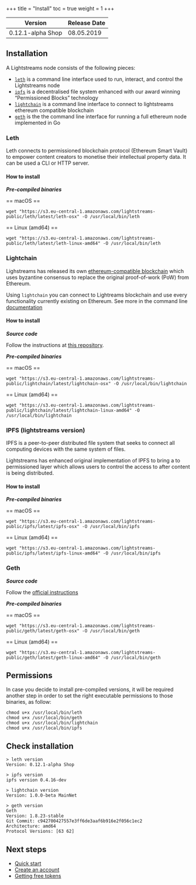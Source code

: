 +++
title = "Install"
toc = true
weight = 1
+++


| Version | Release Date |
|---------|--------------|
|0.12.1-alpha Shop|08.05.2019|


## Installation

A Lightstreams node consists of the following pieces:

- [`leth`](#leth) is a command line interface used to run, interact, and control the Lightstreams node
- [`ipfs`](#ipfs) is a decentralised file system enhanced with our award winning “Permissioned Blocks” technology
- [`lightchain`](#lightchain) is a command line interface to connect to lightstreams ethereum compatible blockchain
- [`geth`](#geth) is the the command line interface for running a full ethereum node implemented in Go


### Leth

Leth connects to permissioned blockchain protocol (Ethereum Smart Vault) to empower
content creators to monetise their intellectual property data. It can be used a CLI or HTTP server.

#### How to install

***Pre-compiled binaries***

== macOS ==
```
wget "https://s3.eu-central-1.amazonaws.com/lightstreams-public/leth/latest/leth-osx" -O /usr/local/bin/leth
```

== Linux (amd64) ==
```
wget "https://s3.eu-central-1.amazonaws.com/lightstreams-public/leth/latest/leth-linux-amd64" -O /usr/local/bin/leth
```

### Lightchain

Lighstreams has released its own [ethereum-compatible blockchain](https://github.com/lightstreams-network/lightchain)
which uses byzantine consensus to replace the original proof-of-work (PoW) from Ethereum.

Using `lightchain` you can connect to Lightreams blockchain and use every
functionality currently existing on Ethereum. See more in the command line [documentation](/cli-docs/lightchain/)

#### How to install

***Source code***

Follow the instructions at [this repository](https://github.com/lightstreams-network/lightchain).

***Pre-compiled binaries***

== macOS ==
```
wget "https://s3.eu-central-1.amazonaws.com/lightstreams-public/lightchain/latest/lightchain-osx" -O /usr/local/bin/lightchain
```
== Linux (amd64) ==
```
wget "https://s3.eu-central-1.amazonaws.com/lightstreams-public/lightchain/latest/lightchain-linux-amd64" -O /usr/local/bin/lightchain
```

### IPFS (lightstreams version)

IPFS is a peer-to-peer distributed file system that seeks to connect all computing devices with the same system of files.

Lightstreams has enhanced original implementation of IPFS to bring a to permissioned
layer which allows users to control the access to after content is being distributed.

#### How to install

***Pre-compiled binaries***

== macOS ==
```
wget "https://s3.eu-central-1.amazonaws.com/lightstreams-public/ipfs/latest/ipfs-osx" -O /usr/local/bin/ipfs
```
== Linux (amd64) ==
```
wget "https://s3.eu-central-1.amazonaws.com/lightstreams-public/ipfs/latest/ipfs-linux-amd64" -O /usr/local/bin/ipfs
```

### Geth

***Source code***

Follow the [official instructions](https://geth.ethereum.org/downloads/)

***Pre-compiled binaries***

== macOS ==
```
wget "https://s3.eu-central-1.amazonaws.com/lightstreams-public/geth/latest/geth-osx" -O /usr/local/bin/geth
```
== Linux (amd64) ==
```
wget "https://s3.eu-central-1.amazonaws.com/lightstreams-public/geth/latest/geth-linux-amd64" -O /usr/local/bin/geth
```

## Permissions

In case you decide to install pre-compiled versions, it will be required
another step in order to set the right executable permissions to those binaries, as follow:
```
chmod u+x /usr/local/bin/leth
chmod u+x /usr/local/bin/geth
chmod u+x /usr/local/bin/lightchain
chmod u+x /usr/local/bin/ipfs
```


## Check installation

```
> leth version
Version: 0.12.1-alpha Shop

> ipfs version
ipfs version 0.4.16-dev

> lightchain version
Version: 1.0.0-beta MainNet

> geth version
Geth
Version: 1.8.23-stable
Git Commit: c942700427557e3ff6de3aaf6b916e2f056c1ec2
Architecture: amd64
Protocol Versions: [63 62]
```

## Next steps
- [Quick start](/getting-started/quick-start/)
- [Create an account](/getting-started/quick-start/#create-an-account)
- [Getting free tokens](/getting-started/quick-start/#get-free-testing-tokens)
